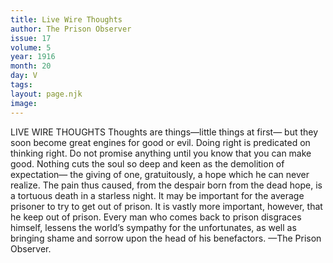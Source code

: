 ```yaml
---
title: Live Wire Thoughts
author: The Prison Observer
issue: 17
volume: 5
year: 1916
month: 20
day: V
tags:
layout: page.njk
image:
---
```

LIVE WIRE THOUGHTS       Thoughts are things—little things at first— but they soon become great engines for good or evil. Doing right is predicated on thinking right.       Do not promise anything until you know that you can make good. Nothing cuts the soul so deep and keen as the demolition of expectation— the giving of one, gratuitously, a hope which he can never realize. The pain thus caused, from the despair born from the dead hope, is a tortuous death in a starless night.       It may be important for the average prisoner to try to get out of prison. It is vastly more important, however, that he keep out of prison. Every man who comes back to prison disgraces himself, lessens the world’s sympathy for the unfortunates, as well as bringing shame and sorrow upon the head of his benefactors.    —The Prison Observer.       
